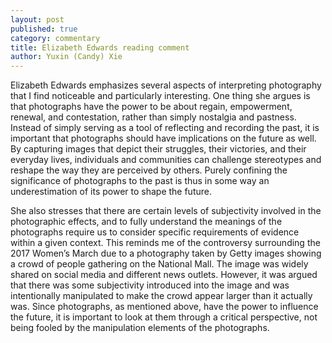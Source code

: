 ```yaml
---
layout: post
published: true
category: commentary
title: Elizabeth Edwards reading comment
author: Yuxin (Candy) Xie
---
```

Elizabeth Edwards emphasizes several aspects of interpreting photography that I find noticeable and particularly interesting. One thing she argues is that photographs have the power to be about regain, empowerment, renewal, and contestation, rather than simply nostalgia and pastness. Instead of simply serving as a tool of reflecting and recording the past, it is important that photographs should have implications on the future as well. By capturing images that depict their struggles, their victories, and their everyday lives, individuals and communities can challenge stereotypes and reshape the way they are perceived by others. Purely confining the significance of photographs to the past is thus in some way an underestimation of its power to shape the future. 

She also stresses that there are certain levels of subjectivity involved in the photographic effects, and to fully understand the meanings of the photographs require us to consider specific requirements of evidence within a given context. This reminds me of the controversy surrounding the 2017 Women’s March due to a photography taken by Getty images showing a crowd of people gathering on the National Mall. The image was widely shared on social media and different news outlets. However, it was argued that there was some subjectivity introduced into the image and was intentionally manipulated to make the crowd appear larger than it actually was. Since photographs, as mentioned above, have the power to influence the future, it is important to look at them through a critical perspective, not being fooled by the manipulation elements of the photographs. 

